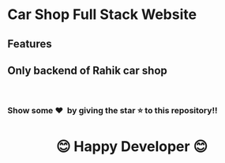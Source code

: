 # Car Shop Full Stack Website




## Features
## Only backend of Rahik car shop

<br />



### Show some ❤️&nbsp; by giving the star :star: to this repository!!
<h1 align=center>😊  Happy Developer 😊 </h1>
